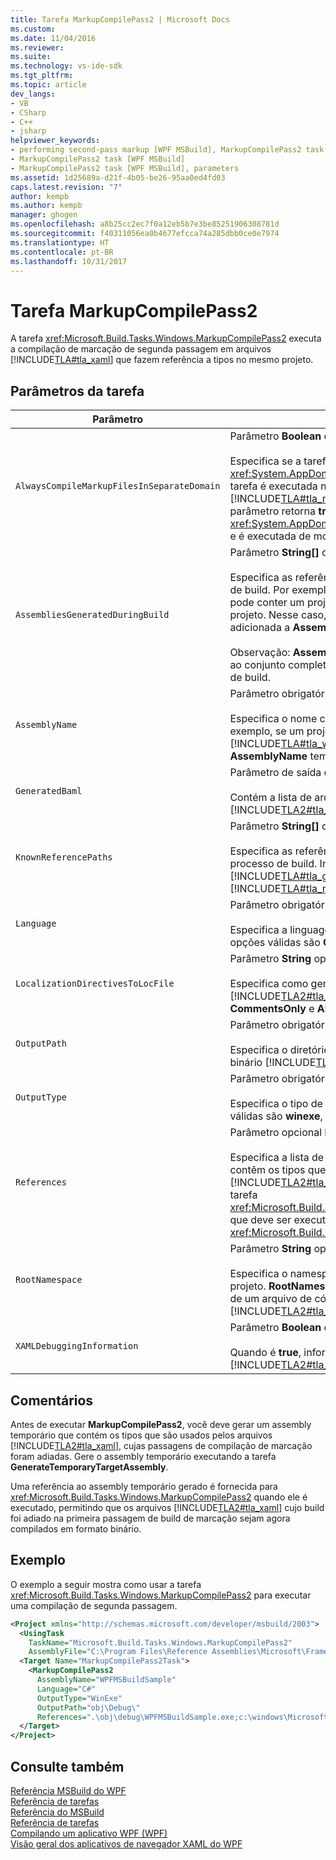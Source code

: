 ```yaml
---
title: Tarefa MarkupCompilePass2 | Microsoft Docs
ms.custom: 
ms.date: 11/04/2016
ms.reviewer: 
ms.suite: 
ms.technology: vs-ide-sdk
ms.tgt_pltfrm: 
ms.topic: article
dev_langs:
- VB
- CSharp
- C++
- jsharp
helpviewer_keywords:
- performing second-pass markup [WPF MSBuild], MarkupCompilePass2 task
- MarkupCompilePass2 task [WPF MSBuild]
- MarkupCompilePass2 task [WPF MSBuild], parameters
ms.assetid: 1d25689a-d21f-4b05-be26-95aa0ed4fd03
caps.latest.revision: "7"
author: kempb
ms.author: kempb
manager: ghogen
ms.openlocfilehash: a8b25cc2ec7f0a12eb5b7e3be85251906308781d
ms.sourcegitcommit: f40311056ea0b4677efcca74a285dbb0ce0e7974
ms.translationtype: HT
ms.contentlocale: pt-BR
ms.lasthandoff: 10/31/2017
---
```

# <a name="markupcompilepass2-task"></a>Tarefa MarkupCompilePass2
A tarefa <xref:Microsoft.Build.Tasks.Windows.MarkupCompilePass2> executa a compilação de marcação de segunda passagem em arquivos [!INCLUDE[TLA#tla_xaml](../msbuild/includes/tlasharptla_xaml_md.md)] que fazem referência a tipos no mesmo projeto.  
  
## <a name="task-parameters"></a>Parâmetros da tarefa  
  
|Parâmetro|Descrição|  
|---------------|-----------------|  
|`AlwaysCompileMarkupFilesInSeparateDomain`|Parâmetro **Boolean** opcional.<br /><br /> Especifica se a tarefa deve ser executada em um <xref:System.AppDomain> separado. Se esse parâmetro retorna **false**, a tarefa é executada no mesmo <xref:System.AppDomain> que [!INCLUDE[TLA#tla_msbuild](../msbuild/includes/tlasharptla_msbuild_md.md)] e é executada mais rapidamente. Se o parâmetro retorna **true**, a tarefa é executada em um segundo <xref:System.AppDomain> que é isolado de [!INCLUDE[TLA2#tla_msbuild](../msbuild/includes/tla2sharptla_msbuild_md.md)] e é executada de modo mais lento.|  
|`AssembliesGeneratedDuringBuild`|Parâmetro **String[]** opcional.<br /><br /> Especifica as referências aos assemblies alterados durante o processo de build. Por exemplo, uma solução [!INCLUDE[TLA#tla_visualstu2005](../msbuild/includes/tlasharptla_visualstu2005_md.md)] pode conter um projeto que faz referência à saída compilada de outro projeto. Nesse caso, a saída compilada do segundo projeto pode ser adicionada a **AssembliesGeneratedDuringBuild**.<br /><br /> Observação: **AssembliesGeneratedDuringBuild** deve conter referências ao conjunto completo de assemblies que são gerados por uma solução de build.|  
|`AssemblyName`|Parâmetro obrigatório **String**.<br /><br /> Especifica o nome curto do assembly que é gerado para um projeto. Por exemplo, se um projeto está gerando um executável [!INCLUDE[TLA#tla_win](../msbuild/includes/tlasharptla_win_md.md)] cujo nome é **WinExeAssembly.exe**, o parâmetro **AssemblyName** tem um valor de **WinExeAssembly**.|  
|`GeneratedBaml`|Parâmetro de saída opcional **ITaskItem[]**.<br /><br /> Contém a lista de arquivos gerados no formato binário [!INCLUDE[TLA2#tla_xaml](../msbuild/includes/tla2sharptla_xaml_md.md)].|  
|`KnownReferencePaths`|Parâmetro **String[]** opcional.<br /><br /> Especifica as referências aos assemblies nunca alterados durante o processo de build. Inclui assemblies que estão localizados no [!INCLUDE[TLA#tla_gac](../msbuild/includes/tlasharptla_gac_md.md)], em um diretório de instalação [!INCLUDE[TLA#tla_netframewk](../misc/includes/tlasharptla_netframewk_md.md)] e assim por diante.|  
|`Language`|Parâmetro obrigatório **String**.<br /><br /> Especifica a linguagem gerenciada à qual o compilador dá suporte. As opções válidas são **C#**, **VB**, **JScript** e **C++**.|  
|`LocalizationDirectivesToLocFile`|Parâmetro **String** opcional.<br /><br /> Especifica como gerar informações de localização para cada arquivo [!INCLUDE[TLA2#tla_xaml](../msbuild/includes/tla2sharptla_xaml_md.md)] de origem. As opções válidas são **None**, **CommentsOnly** e **All**.|  
|`OutputPath`|Parâmetro obrigatório **String**.<br /><br /> Especifica o diretório no qual ocorre a geração dos arquivos de formato binário [!INCLUDE[TLA2#tla_xaml](../msbuild/includes/tla2sharptla_xaml_md.md)] gerados.|  
|`OutputType`|Parâmetro obrigatório **String**.<br /><br /> Especifica o tipo de assembly que é gerado por um projeto. As opções válidas são **winexe**, **exe**, **library** e **netmodule**.|  
|`References`|Parâmetro opcional **ITaskItem[]**.<br /><br /> Especifica a lista de referências de arquivos para assemblies que contêm os tipos que são usados nos arquivos [!INCLUDE[TLA2#tla_xaml](../msbuild/includes/tla2sharptla_xaml_md.md)]. Uma referência é ao assembly gerado pela tarefa <xref:Microsoft.Build.Tasks.Windows.GenerateTemporaryTargetAssembly>, que deve ser executada antes da tarefa <xref:Microsoft.Build.Tasks.Windows.MarkupCompilePass2>.|  
|`RootNamespace`|Parâmetro **String** opcional.<br /><br /> Especifica o namespace raiz para as classes que estão dentro do projeto. **RootNamespace** também é usado como o namespace padrão de um arquivo de código gerenciado gerado quando o arquivo [!INCLUDE[TLA2#tla_xaml](../msbuild/includes/tla2sharptla_xaml_md.md)] correspondente não inclui o atributo `x:Class`.|  
|`XAMLDebuggingInformation`|Parâmetro **Boolean** opcional.<br /><br /> Quando é **true**, informações de diagnóstico são geradas e incluídas no [!INCLUDE[TLA2#tla_xaml](../msbuild/includes/tla2sharptla_xaml_md.md)] compilado para auxiliar na depuração.|  
  
## <a name="remarks"></a>Comentários  
 Antes de executar **MarkupCompilePass2**, você deve gerar um assembly temporário que contém os tipos que são usados pelos arquivos [!INCLUDE[TLA2#tla_xaml](../msbuild/includes/tla2sharptla_xaml_md.md)], cujas passagens de compilação de marcação foram adiadas. Gere o assembly temporário executando a tarefa **GenerateTemporaryTargetAssembly**.  
  
 Uma referência ao assembly temporário gerado é fornecida para <xref:Microsoft.Build.Tasks.Windows.MarkupCompilePass2> quando ele é executado, permitindo que os arquivos [!INCLUDE[TLA2#tla_xaml](../msbuild/includes/tla2sharptla_xaml_md.md)] cujo build foi adiado na primeira passagem de build de marcação sejam agora compilados em formato binário.  
  
## <a name="example"></a>Exemplo  
 O exemplo a seguir mostra como usar a tarefa <xref:Microsoft.Build.Tasks.Windows.MarkupCompilePass2> para executar uma compilação de segunda passagem.  
  
```xml  
<Project xmlns="http://schemas.microsoft.com/developer/msbuild/2003">  
  <UsingTask   
    TaskName="Microsoft.Build.Tasks.Windows.MarkupCompilePass2"   
    AssemblyFile="C:\Program Files\Reference Assemblies\Microsoft\Framework\v3.0\PresentationBuildTasks.dll" />  
  <Target Name="MarkupCompilePass2Task">  
    <MarkupCompilePass2   
      AssemblyName="WPFMSBuildSample"  
      Language="C#"  
      OutputType="WinExe"  
      OutputPath="obj\Debug\"  
      References=".\obj\debug\WPFMSBuildSample.exe;c:\windows\Microsoft.net\Framework\v2.0.50727\System.dll;C:\Program Files\Reference Assemblies\Microsoft\WinFx\v3.0\PresentationCore.dll;C:\Program Files\Reference Assemblies\Microsoft\WinFx\v3.0\PresentationFramework.dll;C:\Program Files\Reference Assemblies\Microsoft\WinFx\v3.0\WindowsBase.dll" />  
  </Target>  
</Project>  
```  
  
## <a name="see-also"></a>Consulte também  
 [Referência MSBuild do WPF](../msbuild/wpf-msbuild-reference.md)   
 [Referência de tarefas](../msbuild/wpf-msbuild-task-reference.md)   
 [Referência do MSBuild](../msbuild/msbuild-reference.md)   
 [Referência de tarefas](../msbuild/msbuild-task-reference.md)   
 [Compilando um aplicativo WPF (WPF)](/dotnet/framework/wpf/app-development/building-a-wpf-application-wpf)   
 [Visão geral dos aplicativos de navegador XAML do WPF](/dotnet/framework/wpf/app-development/wpf-xaml-browser-applications-overview)